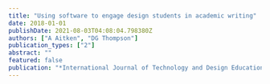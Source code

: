 ```yaml
---
title: "Using software to engage design students in academic writing"
date: 2018-01-01
publishDate: 2021-08-03T04:08:04.798380Z
authors: ["A Aitken", "DG Thompson"]
publication_types: ["2"]
abstract: ""
featured: false
publication: "*International Journal of Technology and Design Education*"
---
```


